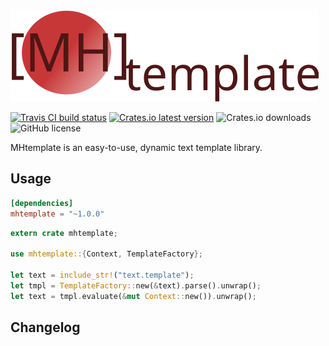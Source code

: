 ![MHtemplate](./mhtemplate.svg)

[![Travis CI build status](https://img.shields.io/travis/com/MHmorgan/mhtemplate/master?style=flat-square)](https://travis-ci.com/MHmorgan/mhtemplate)
[![Crates.io latest version](https://img.shields.io/crates/v/mhtemplate?style=flat-square)](https://crates.io/crates/mhtemplate)
![Crates.io downloads](https://img.shields.io/crates/d/mhtemplate?style=flat-square)
![GitHub license](https://img.shields.io/github/license/MHmorgan/mhtemplate?style=flat-square)

MHtemplate is an easy-to-use, dynamic text template library.

Usage
-----

```toml
[dependencies]
mhtemplate = "~1.0.0"
```

```rust
extern crate mhtemplate;

use mhtemplate::{Context, TemplateFactory};

let text = include_str!("text.template");
let tmpl = TemplateFactory::new(&text).parse().unwrap();
let text = tmpl.evaluate(&mut Context::new()).unwrap();
```


Changelog
---------

